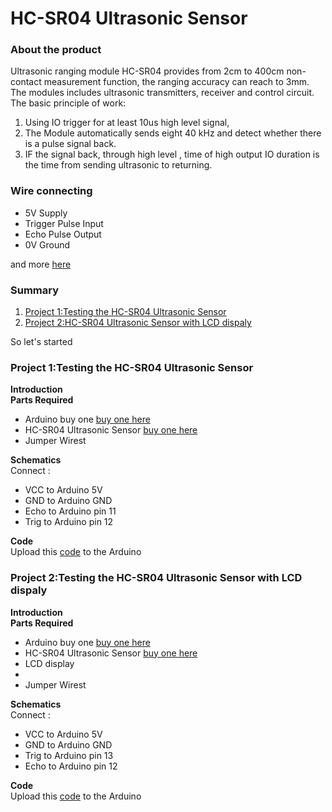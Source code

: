 <h1>HC-SR04 Ultrasonic Sensor</h1>
<h3>About the product</h3>
<p>
Ultrasonic ranging module HC-SR04 provides from 2cm to 400cm non-contact measurement function, the ranging accuracy can reach to 3mm. The modules includes ultrasonic transmitters, receiver and control circuit. The basic principle of work:
 <ol>
  <li>Using IO trigger for at least 10us high level signal,</li>
  <li>The Module automatically sends eight 40 kHz and detect whether there is a pulse signal back.</li>
  <li>IF the signal back, through high level , time of high output IO duration is the time from sending ultrasonic to returning.</li>
 </ol>
</p>
<h3>Wire connecting</h3>
<p>
 <ul>
  <li>5V Supply</li>
  <li>Trigger Pulse Input</li>
  <li>Echo Pulse Output</li>
  <li>0V Ground </li>
 </ul>
</p>
<p>and more <a href="http://www.micropik.com/PDF/HCSR04.pdf" target="_blank">here</a></p>
<h3>Summary</h3>
<p>
 <ol>
  <li><a href="#Project1">Project 1:Testing the HC-SR04 Ultrasonic Sensor</a></li>
  <li><a href="#Project2">Project 2:HC-SR04 Ultrasonic Sensor with LCD dispaly</a></li>
 </ol>
 So let's started
</p>
<h3 id="Project1">Project 1:Testing the HC-SR04 Ultrasonic Sensor</h3>
<p>
<strong>Introduction</strong><br/>
<strong>Parts Required</strong><br/>
<ul>
  <li>Arduino buy one <a href="">buy one here</a></li>
  <li>HC-SR04 Ultrasonic Sensor <a href="">buy one here</a></li>
  <li>Jumper Wirest</li>
</ul>
<strong>Schematics</strong><br/>
Connect :
<ul>
  <li>VCC to Arduino 5V</li>
  <li>GND to Arduino GND</li>
  <li>Echo to Arduino pin 11</li>
  <li>Trig to Arduino pin 12</li>
</ul>
<strong>Code</strong><br/>
Upload this <a href="">code</a> to the Arduino
</p>
<h3 id="Project2">Project 2:Testing the HC-SR04 Ultrasonic Sensor with LCD dispaly</h3>
<p>
<strong>Introduction</strong><br/>
<strong>Parts Required</strong><br/>
<ul>
  <li>Arduino buy one <a href="">buy one here</a></li>
  <li>HC-SR04 Ultrasonic Sensor <a href="">buy one here</a></li>
  <li>LCD display<li/>
  <li>Jumper Wirest</li>
</ul>
<strong>Schematics</strong><br/>
Connect :
<ul>
  <li>VCC to Arduino 5V</li>
  <li>GND to Arduino GND</li>
  <li>Trig to Arduino pin 13</li>
  <li>Echo to Arduino pin 12</li>
</ul>
<strong>Code</strong><br/>
Upload this <a href="">code</a> to the Arduino
</p>